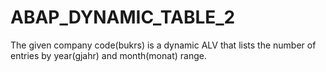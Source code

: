 # ABAP_DYNAMIC_TABLE_2
The given company code(bukrs) is a dynamic ALV that lists the number of entries by year(gjahr) and month(monat) range.
